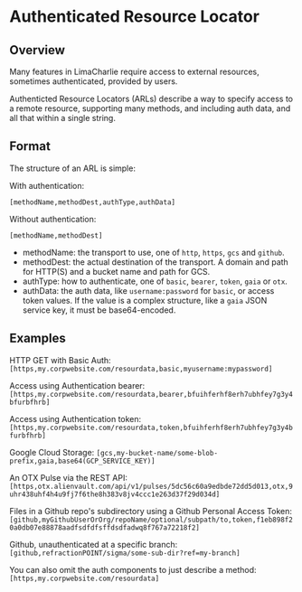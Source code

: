 # Authenticated Resource Locator

## Overview

Many features in LimaCharlie require access to external
resources, sometimes authenticated, provided by users.

Authenticted Resource Locators (ARLs) describe a way to
specify access to a remote resource, supporting many
methods, and including auth data, and all that within
a single string.

## Format

The structure of an ARL is simple:

With authentication:
```
[methodName,methodDest,authType,authData]
```

Without authentication:
```
[methodName,methodDest]
```

* methodName: the transport to use, one of `http`, `https`, `gcs` and `github`.
* methodDest: the actual destination of the transport. A domain and
path for HTTP(S) and a bucket name and path for GCS.
* authType: how to authenticate, one of `basic`, `bearer`, `token`, `gaia` or `otx`.
* authData: the auth data, like `username:password` for `basic`, or access token values.
If the value is a complex structure, like a `gaia` JSON service key, it must be
base64-encoded.

## Examples

HTTP GET with Basic Auth: `[https,my.corpwebsite.com/resourdata,basic,myusername:mypassword]`

Access using Authentication bearer: `[https,my.corpwebsite.com/resourdata,bearer,bfuihferhf8erh7ubhfey7g3y4bfurbfhrb]`

Access using Authentication token: `[https,my.corpwebsite.com/resourdata,token,bfuihferhf8erh7ubhfey7g3y4bfurbfhrb]`

Google Cloud Storage: `[gcs,my-bucket-name/some-blob-prefix,gaia,base64(GCP_SERVICE_KEY)]`

An OTX Pulse via the REST API: `[https,otx.alienvault.com/api/v1/pulses/5dc56c60a9edbde72dd5d013,otx,9uhr438uhf4h4u9fj7f6the8h383v8jv4ccc1e263d37f29d034d]`

Files in a Github repo's subdirectory using a Github Personal Access Token: `[github,myGithubUserOrOrg/repoName/optional/subpath/to,token,f1eb898f20a0db07e88878aadfsdfdfsffdsdfadwq8f767a72218f2]`

Github, unauthenticated at a specific branch: `[github,refractionPOINT/sigma/some-sub-dir?ref=my-branch]`

You can also omit the auth components to just describe a method: `[https,my.corpwebsite.com/resourdata]`